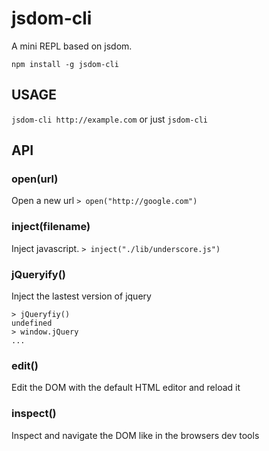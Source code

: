 jsdom-cli
=========

A mini REPL based on jsdom.

    npm install -g jsdom-cli

USAGE
-----

`jsdom-cli http://example.com` or just `jsdom-cli`

API
---

### open(url)

Open a new url `> open("http://google.com")`

### inject(filename)

Inject javascript. `> inject("./lib/underscore.js")`

### jQueryify()

Inject the lastest version of jquery

    > jQueryfiy()
    undefined
    > window.jQuery
    ...

### edit()

Edit the DOM with the default HTML editor and reload it

### inspect()

Inspect and navigate the DOM like in the browsers dev tools




